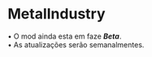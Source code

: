 # MetalIndustry
• O mod ainda esta em faze <i><b>Beta</b></i>.<br>
• As atualizações serão semanalmentes.

